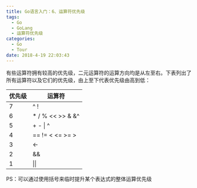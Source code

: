 ```yaml
---
title: Go语言入门：6、运算符优先级
tags:
  - Go
  - GoLang
  - 运算符优先级
categories:
  - Go
  - Tour
date: 2018-4-19 22:03:43
---
```


有些运算符拥有较高的优先级，二元运算符的运算方向均是从左至右。下表列出了所有运算符以及它们的优先级，由上至下代表优先级由高到低：

| 优先级 | 运算符 |
| ------ | ------ |
| 7 | ^ ! |
| 6 | * / % << >> & &^ |
| 5 | + - &#124; ^ |
| 4 | == != < <= >= > |
| 3 | <- |
| 2 | && |
| 1 | &#124;&#124; |

PS：可以通过使用括号来临时提升某个表达式的整体运算优先级
